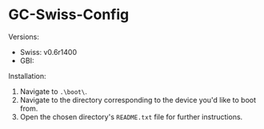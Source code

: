 # GC-Swiss-Config

Versions:

- Swiss: v0.6r1400
- GBI:


Installation:

1. Navigate to `.\boot\`.
2. Navigate to the directory corresponding to the device you'd like to boot from.
3. Open the chosen directory's `README.txt` file for further instructions.